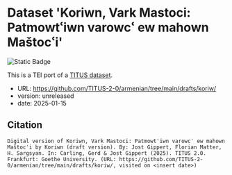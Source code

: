 # Dataset 'Koriwn, Vark Mastoci: Patmowtՙiwn varowcՙ ew mahown Maštocՙi'

![Static Badge](https://img.shields.io/badge/TEI_validation-passing-green)

This is a TEI port of a [TITUS dataset](http://titus.uni-frankfurt.de/texte/etcs/arm/koriwn/koriw.htm).

* URL: https://github.com/TITUS-2-0/armenian/tree/main/drafts/koriw/
* version: unreleased
* date: 2025-01-15

## Citation
```
Digital version of Koriwn, Vark Mastoci: Patmowtՙiwn varowcՙ ew mahown Maštocՙi by Koriwn (draft version). By: Jost Gippert, Florian Matter, H. Sargsyan. In: Carling, Gerd & Jost Gippert (2025). TITUS 2.0. Frankfurt: Goethe University. (URL: https://github.com/TITUS-2-0/armenian/tree/main/drafts/koriw/, visited on <insert date>)
```
